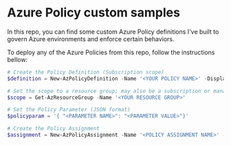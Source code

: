 # Azure Policy custom samples

In this repo, you can find some custom Azure Policy definitions I've built to govern Azure environments and enforce certain behaviors. 

To deploy any of the Azure Policies from this repo, follow the instructions bellow:

```powershell
# Create the Policy Definition (Subscription scope)
$definition = New-AzPolicyDefinition -Name '<YOUR POLICY NAME>' -DisplayName '<YOUR DISPLAY NAME>' -description '<YOUR POLICY DESCRIPTION>' -Policy '<URL FOR RAW JSON FILE LOCATED IN THIS REPO>' -Parameter '<URL FOR RAW JSON FILE LOCATED IN THIS REPO IN CASE THERE IS ANY>' -Mode All

# Set the scope to a resource group; may also be a subscription or management group
$scope = Get-AzResourceGroup -Name '<YOUR RESOURCE GROUP>'

# Set the Policy Parameter (JSON format)
$policyparam = '{ "<PARAMETER NAME>": "<PARAMETER VALUE>"}'

# Create the Policy Assignment
$assignment = New-AzPolicyAssignment -Name '<POLICY ASSIGNMENT NAME>' -DisplayName '<ASSIGNMENT DISPLAY NAME>' -Scope $scope.ResourceId -PolicyDefinition $definition -PolicyParameter $policyparam
```
